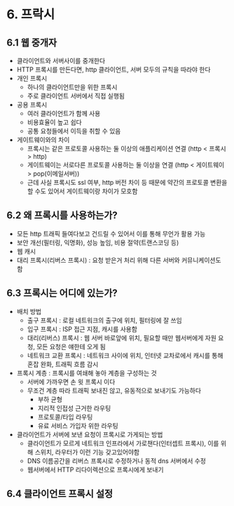 # 6. 프락시

## 6.1 웹 중개자
- 클라이언트와 서버사이를 중개한다
- HTTP 프록시를 만든다면, http 클라이언트, 서버 모두의 규칙을 따라야 한다
- 개인 프록시
  - 하나의 클라이언트만을 위한 프록시
  - 주로 클라이언트 서버에서 직접 실행됨 
- 공용 프록시
  - 여러 클라이언트가 함께 사용
  - 비용효율이 높고 쉽다
  - 공통 요청들에서 이득을 취할 수 있음
- 게이트웨이와의 차이
  - 프록시는 같은 프로토콜 사용하는 둘 이상의 애플리케이션 연결 (http < 프록시 > http)
  - 게이트웨이는 서로다른 프로토콜 사용하는 둘 이상을 연결 (http < 게이트웨이 > pop(이메일서버))
  - 근데 사실 프록시도 ssl 여부, http 버전 차이 등 때문에 약간의 프로토콜 변환을 할 수도 있어서 게이트웨이랑 차이가 모호함
## 6.2 왜 프록시를 사용하는가?
- 모든 http 트래픽 들여다보고 건드릴 수 있어서 이를 통해 무언가 활용 가능
- 보안 개선(필터링, 익명화), 성능 높임, 비용 절약(트랜스코딩 등)
- 웹 캐시
- 대리 프록시(리버스 프록시) : 요청 받은거 처리 위해 다른 서버와 커뮤니케이션도 함

## 6.3 프록시는 어디에 있는가?
- 배치 방법
  - 출구 프록시 : 로컬 네트워크의 출구에 위치, 필터링에 잘 쓰임
  - 입구 프록시 : ISP 접근 지점, 캐시를 사용함
  - 대리(리버스) 프록시 : 웹 서버 바로앞에 위치, 필요할 때만 웹서버에게 자원 요청, 모든 요청은 얘한테 오게 됨
  - 네트워크 교환 프록시 : 네트워크 사이에 위치, 인터넷 교차로에서 캐시를 통해 혼잡 완화, 트래픽 흐름 감시
- 프록시 계층 : 프록시를 여쇄해 놓아 계층을 구성하는 것
  - 서버에 가까우면 손 윗 프록시 이다
  - 무조건 계층 따라 트래픽 보내진 않고, 유동적으로 보내기도 가능하다
    - 부하 균형
    - 지리적 인접성 근거한 라우팅
    - 프로토콜/타입 라우팅
    - 유료 서비스 가입자 위한 라우팅
- 클라이언트가 서버에 보낸 요청이 프록시로 가게되는 방법
  - 클라이언트가 모르게 네트워크 인프라에서 가로챈다(인터셉트 프록시), 이를 위해 스위치, 라우터가 이런 기능 갖고있어야함
  - DNS 이름공간을 리버스 프록시로 수정하거나 동적 dns 서버에서 수정
  - 웹서버에서 HTTP 리다이렉션으로 프록시에게 보내기
## 6.4 클라이언트 프록시 설정        
